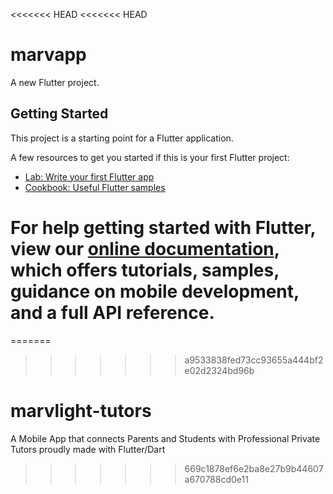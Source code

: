 <<<<<<< HEAD
<<<<<<< HEAD
# marvapp

A new Flutter project.

## Getting Started

This project is a starting point for a Flutter application.

A few resources to get you started if this is your first Flutter project:

- [Lab: Write your first Flutter app](https://flutter.dev/docs/get-started/codelab)
- [Cookbook: Useful Flutter samples](https://flutter.dev/docs/cookbook)

For help getting started with Flutter, view our
[online documentation](https://flutter.dev/docs), which offers tutorials,
samples, guidance on mobile development, and a full API reference.
=======
=======
>>>>>>> a9533838fed73cc93655a444bf2e02d2324bd96b
# marvlight-tutors
A Mobile App that connects Parents and Students with Professional Private Tutors proudly made with Flutter/Dart
>>>>>>> 669c1878ef6e2ba8e27b9b44607a670788cd0e11
